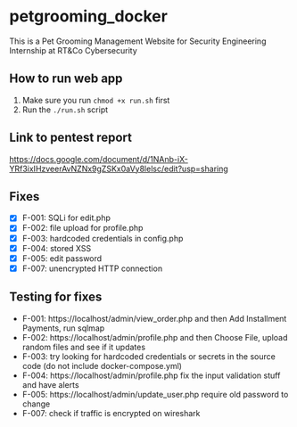 # petgrooming_docker
This is a Pet Grooming Management Website for Security Engineering Internship at RT&Co Cybersecurity

## How to run web app
1. Make sure you run `chmod +x run.sh` first
2. Run the `./run.sh` script

## Link to pentest report
https://docs.google.com/document/d/1NAnb-iX-YRf3ixIHzveerAvNZNx9gZSKx0aVy8lelsc/edit?usp=sharing

## Fixes
- [x] F-001: SQLi for edit.php 
- [x] F-002: file upload for profile.php
- [x] F-003: hardcoded credentials in config.php
- [x] F-004: stored XSS
- [x] F-005: edit password
- [x] F-007: unencrypted HTTP connection

## Testing for fixes
- F-001: https://localhost/admin/view_order.php and then Add Installment Payments, run sqlmap
- F-002: https://localhost/admin/profile.php and then Choose File, upload random files and see if it updates
- F-003: try looking for hardcoded credentials or secrets in the source code (do not include docker-compose.yml)
- F-004: https://localhost/admin/profile.php fix the input validation stuff and have alerts
- F-005: https://localhost/admin/update_user.php require old password to change
- F-007: check if traffic is encrypted on wireshark
